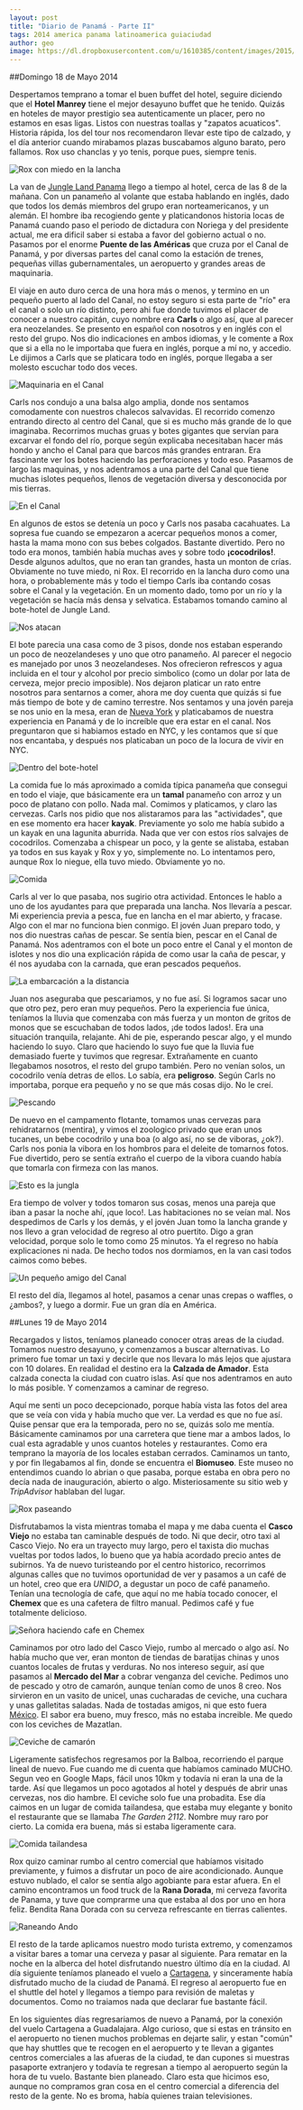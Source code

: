 ```yaml
---
layout: post
title: "Diario de Panamá - Parte II"
tags: 2014 america panama latinoamerica guiaciudad
author: geo
image: https://dl.dropboxusercontent.com/u/1610385/content/images/2015/01/2014-05-18-12-26-10.jpg
---
```

##Domingo 18 de Mayo 2014

Despertamos temprano a tomar el buen buffet del hotel, seguire diciendo que el **Hotel Manrey** tiene el mejor desayuno buffet que he tenido. Quizás en hoteles de mayor prestigio sea autenticamente un placer, pero no estamos en esas ligas. Listos con nuestras toallas y "zapatos acuaticos". Historia rápida, los del tour nos recomendaron llevar este tipo de calzado, y el día anterior cuando mirabamos plazas buscabamos alguno barato, pero fallamos. Rox uso chanclas y yo tenis, porque pues, siempre tenis.

![Rox con miedo en la lancha](https://dl.dropboxusercontent.com/u/1610385/content/images/2015/01/2014-05-18-09-43-02.jpg)

La van de [Jungle Land Panama](http://www.junglelandpanama.com/) llego a tiempo al hotel, cerca de las 8 de la mañana. Con un panameño al volante que estaba hablando en inglés, dado que todos los demás miembros del grupo eran norteamericanos, y un alemán. El hombre iba recogiendo gente y platicandonos historia locas de Panamá cuando paso el periodo de dictadura con Noriega y del presidente actual, me era dificil saber si estaba a favor del gobierno actual o no. Pasamos por el enorme **Puente de las Américas** que cruza por el Canal de Panamá, y por diversas partes del canal como la estación de trenes, pequeñas villas gubernamentales, un aeropuerto y grandes areas de maquinaria.

El viaje en auto duro cerca de una hora más o menos, y termino en un pequeño puerto al lado del Canal, no estoy seguro si esta parte de "río" era el canal o solo un río distinto, pero ahi fue donde tuvimos el placer de conocer a nuestro capitán, cuyo nombre era **Carls** o algo así, que al parecer era neozelandes. Se presento en español con nosotros y en inglés con el resto del grupo. Nos dio indicaciones en ambos idiomas, y le comente a Rox que si a ella no le importaba que fuera en inglés, porque a mí no, y accedio. Le dijimos a Carls que se platicara todo en inglés, porque llegaba a ser molesto escuchar todo dos veces.

![Maquinaria en el Canal](https://dl.dropboxusercontent.com/u/1610385/content/images/2015/01/2014-05-18-09-51-20.jpg)

Carls nos condujo a una balsa algo amplia, donde nos sentamos comodamente con nuestros chalecos salvavidas. El recorrido comenzo entrando directo al centro del Canal, que si es mucho más grande de lo que imaginaba. Recorrimos muchas gruas y botes gigantes que servían para excarvar el fondo del río, porque según explicaba necesitaban hacer más hondo y ancho el Canal para que barcos más grandes entraran. Era fascinante ver los botes haciendo las perforaciones y todo eso. Pasamos de largo las maquinas, y nos adentramos a una parte del Canal que tiene muchas islotes pequeños, llenos de vegetación diversa y desconocida por mis tierras.

![En el Canal](https://dl.dropboxusercontent.com/u/1610385/content/images/2015/01/2014-05-18-10-05-55.jpg)

En algunos de estos se detenía un poco y Carls nos pasaba cacahuates. La sopresa fue cuando se empezaron a acercar pequeños monos a comer, hasta la mama mono con sus bebes colgados. Bastante divertido. Pero no todo era monos, también había muchas aves y sobre todo **¡cocodrilos!**. Desde algunos adultos, que no eran tan grandes, hasta un monton de crías. Obviamente no tuve miedo, ni Rox. El recorrido en la lancha duro como una hora, o probablemente más y todo el tiempo Carls iba contando cosas sobre el Canal y la vegetación. En un momento dado, tomo por un río y la vegetación se hacía más densa y selvatica. Estabamos tomando camino al bote-hotel de Jungle Land.

![Nos atacan](https://dl.dropboxusercontent.com/u/1610385/content/images/2015/01/2014-05-18-10-37-56.jpg)

El bote parecia una casa como de 3 pisos, donde nos estaban esperando un poco de neozelandeses y uno que otro panameño. Al parecer el negocio es manejado por unos 3 neozelandeses. Nos ofrecieron refrescos y agua incluida en el tour y alcohol por precio simbolico (como un dolar por lata de cerveza, mejor precio imposible). Nos dejaron platicar un rato entre nosotros para sentarnos a comer, ahora me doy cuenta que quizás si fue más tiempo de bote y de camino terrestre. Nos sentamos y una jovén pareja se nos unio en la mesa, eran de [Nueva York](/tag/new-york) y platicabamos de nuestra experiencia en Panamá y de lo increíble que era estar en el canal. Nos preguntaron que si habiamos estado en NYC, y les contamos que sí que nos encantaba, y después nos platicaban un poco de la locura de vivir en NYC.

![Dentro del bote-hotel](https://dl.dropboxusercontent.com/u/1610385/content/images/2015/01/2014-05-18-11-47-25.jpg)

La comida fue lo más aproximado a comida típica panameña que consegui en todo el viaje, que básicamente era un **tamal** panameño con arroz y un poco de platano con pollo. Nada mal. Comimos y platicamos, y claro las cervezas. Carls nos pidio que nos alistaramos para las "actividades", que en ese momento era hacer **kayak**. Previamente yo solo me había subido a un kayak en una lagunita aburrida. Nada que ver con estos ríos salvajes de cocodrilos. Comenzaba a chispear un poco, y la gente se alistaba, estaban ya todos en sus kayak y Rox y yo, simplemente no. Lo intentamos pero, aunque Rox lo niegue, ella tuvo miedo. Obviamente yo no.

![Comida](https://dl.dropboxusercontent.com/u/1610385/content/images/2015/01/2014-05-18-11-56-08.jpg)

Carls al ver lo que pasaba, nos sugirio otra actividad. Entonces le hablo a uno de los ayudantes para que preparada una lancha. Nos llevaría a pescar. Mi experiencia previa a pesca, fue en lancha en el mar abierto, y fracase. Algo con el mar no funciona bien conmigo. El jovén Juan preparo todo, y nos dio nuestras cañas de pescar. Se sentía bien, pescar en el Canal de Panamá. Nos adentramos con el bote un poco entre el Canal y el monton de islotes y nos dio una explicación rápida de como usar la caña de pescar, y él nos ayudaba con la carnada, que eran pescados pequeños. 

![La embarcación a la distancia](https://dl.dropboxusercontent.com/u/1610385/content/images/2015/01/IMG_20140518_112835945_HDR.jpg)

Juan nos aseguraba que pescariamos, y no fue así. Si logramos sacar uno que otro pez, pero eran muy pequeños. Pero la experiencia fue única, teníamos la lluvia que comenzaba con más fuerza y un monton de gritos de monos que se escuchaban de todos lados, ¡de todos lados!. Era una situación tranquila, relajante. Ahi de pie, esperando pescar algo, y el mundo haciendo lo suyo. Claro que haciendo lo suyo fue que la lluvia fue demasiado fuerte y tuvimos que regresar. Extrañamente en cuanto llegabamos nosotros, el resto del grupo también. Pero no venían solos, un cocodrilo venía detras de ellos. Lo sabía, era **peligroso**. Según Carls no importaba, porque era pequeño y no se que más cosas dijo. No le creí.

![Pescando](https://dl.dropboxusercontent.com/u/1610385/content/images/2015/01/2014-05-18-13-19-28.jpg)

De nuevo en el campamento flotante, tomamos unas cervezas para rehidratarnos (mentira), y vimos el zoologico privado que eran unos tucanes, un bebe cocodrilo y una boa (o algo así, no se de viboras, ¿ok?). Carls nos ponia la vibora en los hombros para el deleite de tomarnos fotos. Fue divertido, pero se sentía extraño el cuerpo de la vibora cuando había que tomarla con firmeza con las manos. 

![Esto es la jungla](https://dl.dropboxusercontent.com/u/1610385/content/images/2015/01/2014-05-18-12-26-10-1.jpg)

Era tiempo de volver y todos tomaron sus cosas, menos una pareja que iban a pasar la noche ahí, ¡que loco!. Las habitaciones no se veían mal. Nos despedimos de Carls y los demás, y el jovén Juan tomo la lancha grande y nos llevo a gran velocidad de regreso al otro puertito. Digo a gran velocidad, porque solo le tomo como 25 minutos. Ya el regreso no había explicaciones ni nada. De hecho todos nos dormiamos, en la van casi todos caimos como bebes.

![Un pequeño amigo del Canal](https://dl.dropboxusercontent.com/u/1610385/content/images/2015/01/2014-05-18-14-51-53.jpg)

El resto del día, llegamos al hotel, pasamos a cenar unas crepas o waffles, o ¿ambos?, y luego a dormir. Fue un gran día en América.

##Lunes 19 de Mayo 2014

Recargados y listos, teníamos planeado conocer otras areas de la ciudad. Tomamos nuestro desayuno, y comenzamos a buscar alternativas. Lo primero fue tomar un taxi y decirle que nos llevara lo más lejos que ajustara con 10 dolares. En realidad el destino era la **Calzada de Amador**. Esta calzada conecta la ciudad con cuatro islas. Así que nos adentramos en auto lo más posible. Y comenzamos a caminar de regreso.

Aquí me senti un poco decepcionado, porque había vista las fotos del area que se veía con vida y había mucho que ver. La verdad es que no fue así. Quise pensar que era la temporada, pero no se, quizás solo me mentía. Básicamente caminamos por una carretera que tiene mar a ambos lados, lo cual esta agradable y unos cuantos hoteles y restaurantes. Como era temprano la mayoría de los locales estaban cerrados. Caminamos un tanto, y por fin llegabamos al fin, donde se encuentra el **Biomuseo**. Este museo no entendimos cuando lo abrian o que pasaba, porque estaba en obra pero no decía nada de inauguración, abierto o algo. Misteriosamente su sitio web y *TripAdvisor* hablaban del lugar. 

![Rox paseando](https://dl.dropboxusercontent.com/u/1610385/content/images/2015/01/2014-05-19-09-04-20.jpg)

Disfrutabamos la vista mientras tomaba el mapa y me daba cuenta el **Casco Viejo** no estaba tan caminable después de todo. Ni que decir, otro taxi al Casco Viejo. No era un trayecto muy largo, pero el taxista dio muchas vueltas por todos lados, lo bueno que ya había acordado precio antes de subirnos. Ya de nuevo turisteando por el centro historico, recorrimos algunas calles que no tuvimos oportunidad de ver y pasamos a un café de un hotel, creo que era *UNIDO*, a degustar un poco de café panameño. Tenían una tecnología de cafe, que aquí no me había tocado conocer, el **Chemex** que es una cafetera de filtro manual. Pedimos café y fue totalmente delicioso.

![Señora haciendo cafe en Chemex](https://dl.dropboxusercontent.com/u/1610385/content/images/2015/01/2014-05-19-10-38-20.jpg)

Caminamos por otro lado del Casco Viejo, rumbo al mercado o algo así. No había mucho que ver, eran monton de tiendas de baratijas chinas y unos cuantos locales de frutas y verduras. No nos intereso seguir, así que pasamos al **Mercado del Mar** a cobrar venganza del ceviche. Pedimos uno de pescado y otro de camarón, aunque tenían como de unos 8 creo. Nos sirvieron en un vasito de unicel, unas cucharadas de ceviche, una cuchara y unas galletitas saladas. Nada de tostadas amigos, ni que esto fuera [México](/tag/mexico). El sabor era bueno, muy fresco, más no estaba increible. Me quedo con los ceviches de Mazatlan.

![Ceviche de camarón](https://dl.dropboxusercontent.com/u/1610385/content/images/2015/01/2014-05-19-11-54-38.jpg)

Ligeramente satisfechos regresamos por la Balboa, recorriendo el parque lineal de nuevo. Fue cuando me di cuenta que habíamos caminado MUCHO. Segun veo en Google Maps, fácil unos 10km y todavía ni eran la una de la tarde. Así que llegamos un poco agotados al hotel y después de abrir unas cervezas, nos dio hambre. El ceviche solo fue una probadita. Ese día caimos en un lugar de comida tailandesa, que estaba muy elegante y bonito el restaurante que se llamaba *The Garden 2112*. Nombre muy raro por cierto. La comida era buena, más si estaba ligeramente cara. 

![Comida tailandesa](https://dl.dropboxusercontent.com/u/1610385/content/images/2015/01/2014-05-19-14-09-23.jpg)

Rox quizo caminar rumbo al centro comercial que habíamos visitado previamente, y fuimos a disfrutar un poco de aire acondicionado. Aunque estuvo nublado, el calor se sentía algo agobiante para estar afuera. En el camino encontramos un food truck de la **Rana Dorada**, mi cerveza favorita de Panama, y tuve que comprarme una que estaba al dos por uno en hora feliz. Bendita Rana Dorada con su cerveza refrescante en tierras calientes.

![Raneando Ando](https://dl.dropboxusercontent.com/u/1610385/content/images/2015/01/2014-05-19-14-52-50.jpg)

El resto de la tarde aplicamos nuestro modo turista extremo, y comenzamos a visitar bares a tomar una cerveza y pasar al siguiente. Para rematar en la noche en la alberca del hotel disfrutando nuestro último día en la ciudad. Al día siguiente teníamos planeado el vuelo a [Cartagena](/tag/cartagena), y sinceramente había disfrutado mucho de la ciudad de Panamá. El regreso al aeropuerto fue en el shuttle del hotel y llegamos a tiempo para revisión de maletas y documentos. Como no traiamos nada que declarar fue bastante fácil.

En los siguientes días regresariamos de nuevo a Panamá, por la conexión del vuelo Cartagena a Guadalajara. Algo curioso, que si estas en tránsito en el aeropuerto no tienen muchos problemas en dejarte salir, y estan "común" que hay shuttles que te recogen en el aeropuerto y te llevan a gigantes centros comerciales a las afueras de la ciudad, te dan cupones si muestras pasaporte extranjero y todavía te regresan a tiempo al aeropuerto según la hora de tu vuelo. Bastante bien planeado. Claro esta que hicimos eso, aunque no compramos gran cosa en el centro comercial a diferencia del resto de la gente. No es broma, había quienes traian televisiones.